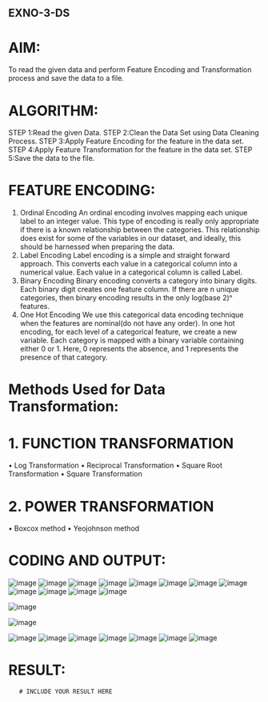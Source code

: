 ## EXNO-3-DS

# AIM:
To read the given data and perform Feature Encoding and Transformation process and save the data to a file.

# ALGORITHM:
STEP 1:Read the given Data.
STEP 2:Clean the Data Set using Data Cleaning Process.
STEP 3:Apply Feature Encoding for the feature in the data set.
STEP 4:Apply Feature Transformation for the feature in the data set.
STEP 5:Save the data to the file.

# FEATURE ENCODING:
1. Ordinal Encoding
An ordinal encoding involves mapping each unique label to an integer value. This type of encoding is really only appropriate if there is a known relationship between the categories. This relationship does exist for some of the variables in our dataset, and ideally, this should be harnessed when preparing the data.
2. Label Encoding
Label encoding is a simple and straight forward approach. This converts each value in a categorical column into a numerical value. Each value in a categorical column is called Label.
3. Binary Encoding
Binary encoding converts a category into binary digits. Each binary digit creates one feature column. If there are n unique categories, then binary encoding results in the only log(base 2)ⁿ features.
4. One Hot Encoding
We use this categorical data encoding technique when the features are nominal(do not have any order). In one hot encoding, for each level of a categorical feature, we create a new variable. Each category is mapped with a binary variable containing either 0 or 1. Here, 0 represents the absence, and 1 represents the presence of that category.

# Methods Used for Data Transformation:
  # 1. FUNCTION TRANSFORMATION
• Log Transformation
• Reciprocal Transformation
• Square Root Transformation
• Square Transformation
  # 2. POWER TRANSFORMATION
• Boxcox method
• Yeojohnson method

# CODING AND OUTPUT:

![image](https://github.com/user-attachments/assets/c2965c80-4f1a-4346-b6bc-ff8e759a3845)
![image](https://github.com/user-attachments/assets/99fc9774-589a-4f75-bc78-2a7504c2b8ab)
![image](https://github.com/user-attachments/assets/c8669a65-e676-46b7-a0ef-0e6522f3203c)
![image](https://github.com/user-attachments/assets/382a5c2e-0dca-417f-b74c-b5c60ee689ab)
![image](https://github.com/user-attachments/assets/7fb9fbc4-3c6a-4cea-993c-19a992d5e060)
![image](https://github.com/user-attachments/assets/a6dde19c-aff6-4302-9e72-82d3ffdfc4b8)
![image](https://github.com/user-attachments/assets/c963160a-c46a-4683-947a-32afac5ffbc4)
![image](https://github.com/user-attachments/assets/36642cdd-cc03-48e5-a2ab-94b3cdfc23f3)
![image](https://github.com/user-attachments/assets/cae935a3-a7a7-45be-bd68-2c64bca5c96d)
![image](https://github.com/user-attachments/assets/dc86b76c-3334-44ac-9f5f-1ab00d4b1c46)
![image](https://github.com/user-attachments/assets/a1e5c2db-0042-41ce-bc7b-7ae3a67bb1c1)
![image](https://github.com/user-attachments/assets/534bd1e8-d05f-4edf-86e2-c1238c731269)

![image](https://github.com/user-attachments/assets/8515c438-1f14-4922-a316-dc087f6a48a4)

![image](https://github.com/user-attachments/assets/29ab4c96-50ac-487a-807d-87ad67831903)

![image](https://github.com/user-attachments/assets/903fc748-d7da-44a4-94f6-0e0eb503f352)
![image](https://github.com/user-attachments/assets/e17d3a9d-1691-47ff-a49c-438c440e1741)
![image](https://github.com/user-attachments/assets/4653c576-27db-4f05-af44-4fa67647fdb2)
![image](https://github.com/user-attachments/assets/d3204abb-c9b0-4af2-8b22-58b7580b1a69)
![image](https://github.com/user-attachments/assets/c6828097-e732-4e5c-b9e3-6c7032b4b961)
![image](https://github.com/user-attachments/assets/231c980e-c23b-47ed-b279-6ab0bc6b26f5)
![image](https://github.com/user-attachments/assets/d9cc48fa-7f21-4f24-821e-87c3dbf2cdaa)


# RESULT:
       # INCLUDE YOUR RESULT HERE

       
